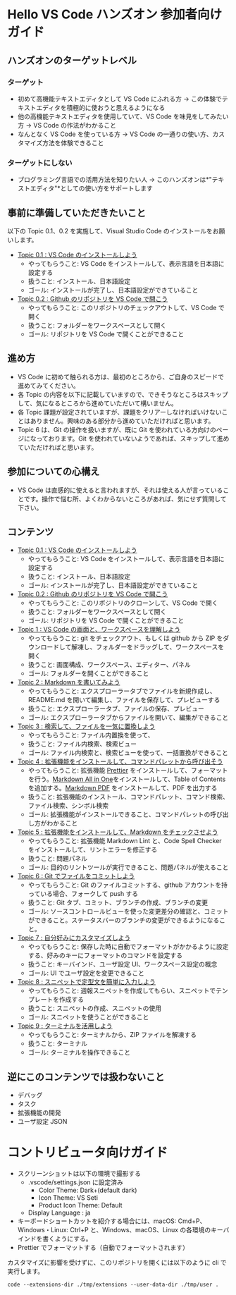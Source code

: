 # Hello VS Code ハンズオン 参加者向けガイド

## ハンズオンのターゲットレベル

### ターゲット

- 初めて高機能テキストエディタとして VS Code にふれる方 -> この体験でテキストエディタを積極的に使おうと思えるようになる
- 他の高機能テキストエディタを使用していて、VS Code を味見をしてみたい方 -> VS Code の作法がわかること
- なんとなく VS Code を使っている方 -> VS Code の一通りの使い方、カスタマイズ方法を体験できること

### ターゲットにしない

- プログラミング言語での活用方法を知りたい人 -> このハンズオンは*"テキストエディタ"*としての使い方をサポートします

## 事前に準備していただきたいこと

以下の Topic 0.1、0.2 を実施して、Visual Studio Code のインストールをお願いします。

- [Topic 0.1 : VS Code のインストールしよう](./topic0.1/README.md)
  - やってもらうこと: VS Code をインストールして、表示言語を日本語に設定する
  - 扱うこと: インストール、日本語設定
  - ゴール: インストールが完了し、日本語設定ができていること
- [Topic 0.2 : Github のリポジトリを VS Code で開こう](./topic0.2/README.md)
  - やってもらうこと: このリポジトリのチェックアウトして、VS Code で開く
  - 扱うこと: フォルダーをワークスペースとして開く
  - ゴール: リポジトリを VS Code で開くことができること

## 進め方

- VS Code に初めて触られる方は、最初のところから、ご自身のスピードで進めてみてください。
- 各 Topic の内容を以下に記載していますので、できそうなところはスキップして、気になるところから進めていただいて構いません。
- 各 Topic 課題が設定されていますが、課題をクリアーしなければいけないことはありません。興味のある部分から進めていただければと思います。
- Topic 6 は、Git の操作を扱いますが、既に Git を使われている方向けのページになっております。Git を使われていないようであれば、スキップして進めていただければと思います。

## 参加についての心構え

- VS Code は直感的に使えると言われますが、それは使える人が言っていることです。操作で悩む所、よくわからないところがあれば、気にせず質問して下さい。

## コンテンツ

- [Topic 0.1 : VS Code のインストールしよう](./topic0.1/README.md)
  - やってもらうこと: VS Code をインストールして、表示言語を日本語に設定する
  - 扱うこと: インストール、日本語設定
  - ゴール: インストールが完了し、日本語設定ができていること
- [Topic 0.2 : Github のリポジトリを VS Code で開こう](./topic0.2/README.md)
  - やってもらうこと: このリポジトリのクローンして、VS Code で開く
  - 扱うこと: フォルダーをワークスペースとして開く
  - ゴール: リポジトリを VS Code で開くことができること
- [Topic 1 : VS Code の画面と、ワークスペースを理解しよう](./topic1/README.md)
  - やってもらうこと: git をチェックアウト、もしくは github から ZIP をダウンロードして解凍し、フォルダーをドラッグして、ワークスペースを開く
  - 扱うこと: 画面構成、ワークスペース、エディター、パネル
  - ゴール: フォルダーを開くことができること
- [Topic 2 : Markdown を書いてみよう](./topic2/README.md)
  - やってもらうこと: エクスプローラータブでファイルを新規作成し、README.md を開いて編集し、ファイルを保存して、プレビューする
  - 扱うこと: エクスプローラータブ、ファイルの保存、プレビュー
  - ゴール: エクスプローラータブからファイルを開いて、編集ができること
- [Topic 3 : 検索して、ファイルを一気に置換しよう](./topic3/README.md)
  - やってもらうこと: ファイル内置換を使って、
  - 扱うこと: ファイル内検索、検索ビュー
  - ゴール: ファイル内検索と、検索ビューを使って、一括置換ができること
- [Topic 4 : 拡張機能をインストールして、コマンドパレットから呼び出そう](./topic4/README.md)
  - やってもらうこと: 拡張機能 [Prettier](https://marketplace.visualstudio.com/items?itemName=esbenp.prettier-vscode) をインストールして、フォーマットを行う。[Markdown All in One](https://marketplace.visualstudio.com/items?itemName=yzhang.markdown-all-in-one)をインストールして、Table of Contents を追加する。[Markdown PDF](https://marketplace.visualstudio.com/items?itemName=yzane.markdown-pdf) をインストールして、PDF を出力する
  - 扱うこと: 拡張機能のインストール、コマンドパレット、コマンド検索、ファイル検索、シンボル検索
  - ゴール: 拡張機能がインストールできること、コマンドパレットの呼び出し方がわかること
- [Topic 5 : 拡張機能をインストールして、Markdown をチェックさせよう](./topic5/README.md)
  - やってもらうこと: 拡張機能 Markdown Lint と、Code Spell Checker をインストールして、リントエラーを修正する
  - 扱うこと: 問題パネル
  - ゴール: 目的のリントツールが実行できること、問題パネルが使えること
- [Topic 6 : Git でファイルをコミットしよう](./topic6/README.md)
  - やってもらうこと: Git のファイルコミットする、github アカウントを持っている場合、フォークして push する
  - 扱うこと: Git タブ、コミット、ブランチの作成、ブランチの変更
  - ゴール: ソースコントロールビューを使った変更差分の確認と、コミットができること。ステータスバーのブランチの変更ができるようになること。
- [Topic 7 : 自分好みにカスタマイズしよう](./topic7/README.md)
  - やってもらうこと: 保存した時に自動でフォーマットがかかるように設定する、好みのキーにフォーマットのコマンドを設定する
  - 扱うこと: キーバインド、ユーザ設定 UI、ワークスペース設定の概念
  - ゴール: UI でユーザ設定を変更できること
- [Topic 8 : スニペットで定型文を簡単に入力しよう](./topic8/README.md)
  - やってもらうこと: 週報スニペットを作成してもらい、スニペットでテンプレートを作成する
  - 扱うこと: スニペットの作成、スニペットの使用
  - ゴール: スニペットを使うことができること
- [Topic 9 : ターミナルを活用しよう](./topic9/README.md)
  - やってもらうこと: ターミナルから、ZIP ファイルを解凍する
  - 扱うこと: ターミナル
  - ゴール: ターミナルを操作できること

## 逆にこのコンテンツでは扱わないこと

- デバッグ
- タスク
- 拡張機能の開発
- ユーザ設定 JSON

# コントリビュータ向けガイド

- スクリーンショットは以下の環境で撮影する
  - .vscode/settings.json に設定済み
    - Color Theme: Dark+(default dark)
    - Icon Theme: VS Seti
    - Product Icon Theme: Default
  - Display Language : ja
- キーボードショートカットを紹介する場合には、macOS: Cmd+P、Windows・Linux: Ctrl+P と、Windows、macOS、Linux の各環境のキーバインドを書くようにする。
- Prettier でフォーマットする（自動でフォーマットされます）

カスタマイズに影響を受けずに、このリポジトリを開くには以下のように cli で実行します。

```
code --extensions-dir ./tmp/extensions --user-data-dir ./tmp/user .
```
